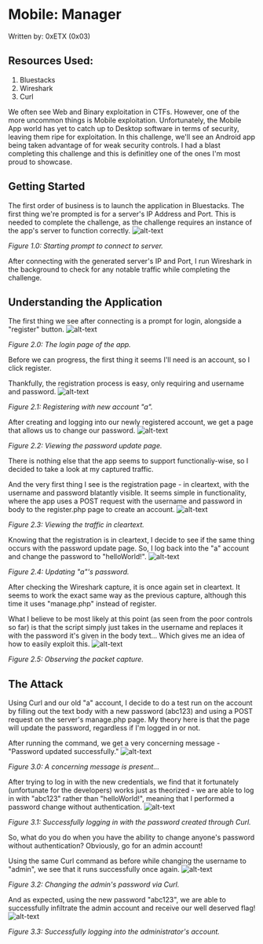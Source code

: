 # Mobile: Manager
Written by: 0xETX (0x03)

## Resources Used:
1. Bluestacks
2. Wireshark
3. Curl

We often see Web and Binary exploitation in CTFs. However, one of the more uncommon things is Mobile exploitation. Unfortunately, the Mobile App world has yet to catch up to Desktop software in terms of security, leaving them ripe for exploitation. In this challenge, we'll see an Android app being taken advantage of for weak security controls. I had a blast completing this challenge and this is definitley one of the ones I'm most proud to showcase.

## Getting Started
The first order of business is to launch the application in Bluestacks. The first thing we're prompted is for a server's IP Address and Port. This is needed to complete the challenge, as the challenge requires an instance of the app's server to function correctly.
![alt-text](https://github.com/0xETX/CTF-Writeups/blob/main/HackTheBox%20Challenges/Mobile/Manager/Images/1.png "Server address information.")

*Figure 1.0: Starting prompt to connect to server.*

After connecting with the generated server's IP and Port, I run Wireshark in the background to check for any notable traffic while completing the challenge.

## Understanding the Application
The first thing we see after connecting is a prompt for login, alongside a "register" button.
![alt-text](https://github.com/0xETX/CTF-Writeups/blob/main/HackTheBox%20Challenges/Mobile/Manager/Images/2.png "Viewing the default homepage.")

*Figure 2.0: The login page of the app.*

Before we can progress, the first thing it seems I'll need is an account, so I click register.

Thankfully, the registration process is easy, only requiring and username and password.
![alt-text](https://github.com/0xETX/CTF-Writeups/blob/main/HackTheBox%20Challenges/Mobile/Manager/Images/3.png "Registering.")

*Figure 2.1: Registering with new account "a".*

After creating and logging into our newly registered account, we get a page that allows us to change our password.
![alt-text](https://github.com/0xETX/CTF-Writeups/blob/main/HackTheBox%20Challenges/Mobile/Manager/Images/4.png "Password page.")

*Figure 2.2: Viewing the password update page.*

There is nothing else that the app seems to support functionaliy-wise, so I decided to take a look at my captured traffic.

And the very first thing I see is the registration page - in cleartext, with the username and password blatantly visible. It seems simple in functionality, where the app uses a POST request with the username and password in body to the register.php page to create an account.
![alt-text](https://github.com/0xETX/CTF-Writeups/blob/main/HackTheBox%20Challenges/Mobile/Manager/Images/5.png "Viewing the cleartext registration.")

*Figure 2.3: Viewing the traffic in cleartext.*

Knowing that the registration is in cleartext, I decide to see if the same thing occurs with the password update page. So, I log back into the "a" account and change the password to "helloWorld!".
![alt-text](https://github.com/0xETX/CTF-Writeups/blob/main/HackTheBox%20Challenges/Mobile/Manager/Images/6.png "Updating the password.")

*Figure 2.4: Updating "a"'s password.*

After checking the Wireshark capture, it is once again set in cleartext. It seems to work the exact same way as the previous capture, although this time it uses "manage.php" instead of register.

What I believe to be most likely at this point (as seen from the poor controls so far) is that the script simply just takes in the username and replaces it with the password it's given in the body text... Which gives me an idea of how to easily exploit this.
![alt-text](https://github.com/0xETX/CTF-Writeups/blob/main/HackTheBox%20Challenges/Mobile/Manager/Images/7.png "Observing the manage.php capture.")

*Figure 2.5: Observing the packet capture.*

## The Attack
Using Curl and our old "a" account, I decide to do a test run on the account by filling out the text body with a new password (abc123) and using a POST request on the server's manage.php page. My theory here is that the page will update the password, regardless if I'm logged in or not.

After running the command, we get a very concerning message - "Password updated successfully."
![alt-text](https://github.com/0xETX/CTF-Writeups/blob/main/HackTheBox%20Challenges/Mobile/Manager/Images/8.png "Possible success?")

*Figure 3.0: A concerning message is present...*

After trying to log in with the new credentials, we find that it fortunately (unfortunate for the developers) works just as theorized - we are able to log in with "abc123" rather than "helloWorld!", meaning that I performed a password change without authentication.
![alt-text](https://github.com/0xETX/CTF-Writeups/blob/main/HackTheBox%20Challenges/Mobile/Manager/Images/9.png "Using the new password to log in.")

*Figure 3.1: Successfully logging in with the password created through Curl.*

So, what do you do when you have the ability to change anyone's password without authentication? Obviously, go for an admin account!

Using the same Curl command as before while changing the username to "admin", we see that it runs successfully once again.
![alt-text](https://github.com/0xETX/CTF-Writeups/blob/main/HackTheBox%20Challenges/Mobile/Manager/Images/10.png "Changing the admin's password.")

*Figure 3.2: Changing the admin's password via Curl.*

And as expected, using the new password "abc123", we are able to successfully infiltrate the admin account and receive our well deserved flag!
![alt-text](https://github.com/0xETX/CTF-Writeups/blob/main/HackTheBox%20Challenges/Mobile/Manager/Images/11.png "Hijacking the admin's account.")

*Figure 3.3: Successfully logging into the administrator's account.*